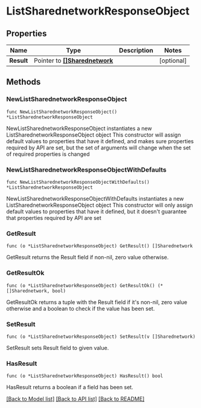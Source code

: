 # ListSharednetworkResponseObject

## Properties

Name | Type | Description | Notes
------------ | ------------- | ------------- | -------------
**Result** | Pointer to [**[]Sharednetwork**](Sharednetwork.md) |  | [optional] 

## Methods

### NewListSharednetworkResponseObject

`func NewListSharednetworkResponseObject() *ListSharednetworkResponseObject`

NewListSharednetworkResponseObject instantiates a new ListSharednetworkResponseObject object
This constructor will assign default values to properties that have it defined,
and makes sure properties required by API are set, but the set of arguments
will change when the set of required properties is changed

### NewListSharednetworkResponseObjectWithDefaults

`func NewListSharednetworkResponseObjectWithDefaults() *ListSharednetworkResponseObject`

NewListSharednetworkResponseObjectWithDefaults instantiates a new ListSharednetworkResponseObject object
This constructor will only assign default values to properties that have it defined,
but it doesn't guarantee that properties required by API are set

### GetResult

`func (o *ListSharednetworkResponseObject) GetResult() []Sharednetwork`

GetResult returns the Result field if non-nil, zero value otherwise.

### GetResultOk

`func (o *ListSharednetworkResponseObject) GetResultOk() (*[]Sharednetwork, bool)`

GetResultOk returns a tuple with the Result field if it's non-nil, zero value otherwise
and a boolean to check if the value has been set.

### SetResult

`func (o *ListSharednetworkResponseObject) SetResult(v []Sharednetwork)`

SetResult sets Result field to given value.

### HasResult

`func (o *ListSharednetworkResponseObject) HasResult() bool`

HasResult returns a boolean if a field has been set.


[[Back to Model list]](../README.md#documentation-for-models) [[Back to API list]](../README.md#documentation-for-api-endpoints) [[Back to README]](../README.md)


